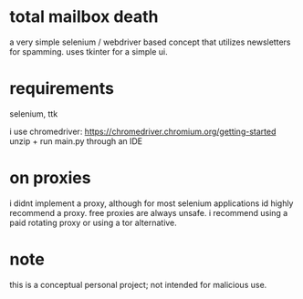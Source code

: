 # total mailbox death

a very simple selenium / webdriver based concept that utilizes newsletters for spamming. uses tkinter for a simple ui. 

# requirements 

selenium, ttk

i use chromedriver: https://chromedriver.chromium.org/getting-started
unzip + run main.py through an IDE

# on proxies

i didnt implement a proxy, although for most selenium applications id highly recommend a proxy.
free proxies are always unsafe. i recommend using a paid rotating proxy or using a tor alternative. 

# note

this is a conceptual personal project; not intended for malicious use. 
